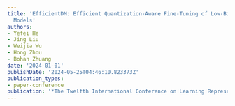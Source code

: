 ```yaml
---
title: 'EfficientDM: Efficient Quantization-Aware Fine-Tuning of Low-Bit Diffusion
  Models'
authors:
- Yefei He
- Jing Liu
- Weijia Wu
- Hong Zhou
- Bohan Zhuang
date: '2024-01-01'
publishDate: '2024-05-25T04:46:10.823373Z'
publication_types:
- paper-conference
publication: '*The Twelfth International Conference on Learning Representations*'
---
```

